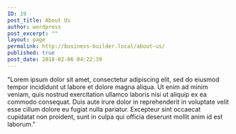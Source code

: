 ```yaml
---
ID: 19
post_title: About Us
author: wordpress
post_excerpt: ""
layout: page
permalink: http://business-builder.local/about-us/
published: true
post_date: 2018-02-06 04:22:39
---
```

"Lorem ipsum dolor sit amet, consectetur adipiscing elit, sed do eiusmod tempor incididunt ut labore et dolore magna aliqua. Ut enim ad minim veniam, quis nostrud exercitation ullamco laboris nisi ut aliquip ex ea commodo consequat. Duis aute irure dolor in reprehenderit in voluptate velit esse cillum dolore eu fugiat nulla pariatur. Excepteur sint occaecat cupidatat non proident, sunt in culpa qui officia deserunt mollit anim id est laborum."